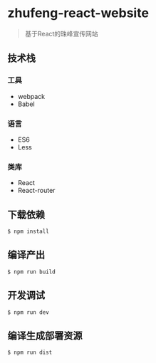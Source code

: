 # zhufeng-react-website

> 基于React的珠峰宣传网站

## 技术栈
### 工具
- webpack
- Babel
### 语言
- ES6
- Less
### 类库
- React
- React-router

## 下载依赖

```
$ npm install
```

## 编译产出

```
$ npm run build
```

## 开发调试

```
$ npm run dev
```

## 编译生成部署资源

```
$ npm run dist
```
